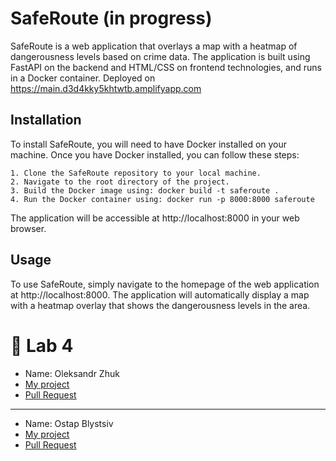 # SafeRoute (in progress)

SafeRoute is a web application that overlays a map with a heatmap of dangerousness levels based on crime data. The application is built using FastAPI on the backend and HTML/CSS on frontend technologies, and runs in a Docker container. 
Deployed on https://main.d3d4kky5khtwtb.amplifyapp.com
## Installation

To install SafeRoute, you will need to have Docker installed on your machine. Once you have Docker installed, you can follow these steps:

    1. Clone the SafeRoute repository to your local machine.
    2. Navigate to the root directory of the project.
    3. Build the Docker image using: docker build -t saferoute .
    4. Run the Docker container using: docker run -p 8000:8000 saferoute

The application will be accessible at http://localhost:8000 in your web browser.
## Usage

To use SafeRoute, simply navigate to the homepage of the web application at http://localhost:8000. The application will automatically display a map with a heatmap overlay that shows the dangerousness levels in the area.

# 📒 Lab 4 
- Name: Oleksandr Zhuk
- [My project](https://github.com/SashaBeetle/Zhuk.University.Tachka)
- [Pull Request](https://github.com/SashaBeetle/SafeRoute/pull/1#pullrequestreview-1442150893)

<hr/>

- Name: Ostap Blystsiv
- [My project](https://github.com/blystsiv/connectify)
- [Pull Request](https://github.com/blystsiv/SafeRoute/pull/1)
